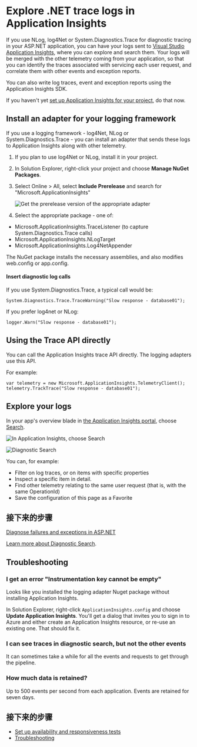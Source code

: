<properties 
	pageTitle="Explore .NET trace logs in Application Insights" 
	description="Search logs generated with Trace, NLog, or Log4Net." 
	services="application-insights" 
    documentationCenter=".net"
	authors="alancameronwills" 
	manager="keboyd"/>

<tags 
	ms.service="application-insights" 
	ms.workload="tbd" 
	ms.tgt_pltfrm="ibiza" 
	ms.devlang="na" 
	ms.topic="article" 
	ms.date="03/27/2015" 
	ms.author="awills"/>
 
# Explore .NET trace logs in Application Insights  

If you use NLog, log4Net or System.Diagnostics.Trace for diagnostic tracing in your ASP.NET application, you can have your logs sent to [Visual Studio Application Insights][start], where you can explore and search them. Your logs will be merged with the other telemetry coming from your application, so that you can identify the traces associated with servicing each user request, and correlate them with other events and exception reports.

You can also write log traces, event and exception reports using the Application Insights SDK.

If you haven't yet [set up Application Insights for your project][start], do that now.


##  Install an adapter for your logging framework

If you use a logging framework - log4Net, NLog or System.Diagnostics.Trace - you can install an adapter that sends these logs to Application Insights along with other telemetry. 

1. If you plan to use log4Net or NLog, install it in your project. 
2. In Solution Explorer, right-click your project and choose **Manage NuGet Packages**.
3. Select Online > All, select **Include Prerelease** and search for "Microsoft.ApplicationInsights"

    ![Get the prerelease version of the appropriate adapter](./media/app-insights-asp-net-trace-logs/appinsights-36nuget.png)

4. Select the appropriate package - one of:
  + Microsoft.ApplicationInsights.TraceListener (to capture System.Diagnostics.Trace calls)
  + Microsoft.ApplicationInsights.NLogTarget
  + Microsoft.ApplicationInsights.Log4NetAppender

The NuGet package installs the necessary assemblies, and also modifies web.config or app.config.

#### Insert diagnostic log calls

If you use System.Diagnostics.Trace, a typical call would be:

    System.Diagnostics.Trace.TraceWarning("Slow response - database01");

If you prefer log4net or NLog:

    logger.Warn("Slow response - database01");


## Using the Trace API directly

You can call the Application Insights trace API directly. The logging adapters use this API. 

For example:

    var telemetry = new Microsoft.ApplicationInsights.TelemetryClient();
    telemetry.TrackTrace("Slow response - database01");




## Explore your logs

In your app's overview blade in [the Application Insights portal][portal], choose [Search][diagnostic].

![In Application Insights, choose Search](./media/app-insights-asp-net-trace-logs/020-diagnostic-search.png)

![Diagnostic Search](./media/app-insights-asp-net-trace-logs/10-diagnostics.png)

You can, for example:

* Filter on log traces, or on items with specific properties
* Inspect a specific item in detail.
* Find other telemetry relating to the same user request (that is, with the same OperationId) 
* Save the configuration of this page as a Favorite


## 接下来的步骤

[Diagnose failures and exceptions in ASP.NET][exceptions]

[Learn more about Diagnostic Search][diagnostic].



## Troubleshooting

### <a name="emptykey"></a>I get an error "Instrumentation key cannot be empty"

Looks like you installed the logging adapter Nuget package without installing Application Insights.

In Solution Explorer, right-click `ApplicationInsights.config` and choose **Update Application Insights**. You'll get a dialog that invites you to sign in to Azure and either create an Application Insights resource, or re-use an existing one. That should fix it.

### I can see traces in diagnostic search, but not the other events

It can sometimes take a while for all the events and requests to get through the pipeline.

### <a name="limits"></a>How much data is retained?

Up to 500 events per second from each application. Events are retained for seven days.

## <a name="add"></a>接下来的步骤

* [Set up availability and responsiveness tests][availability]
* [Troubleshooting][qna]





<!--Link references-->

[availability]: app-insights-monitor-web-app-availability.md
[diagnostic]: app-insights-diagnostic-search.md
[exceptions]: app-insights-web-failures-exceptions.md
[portal]: http://portal.azure.com/
[qna]: app-insights-troubleshoot-faq.md
[start]: app-insights-get-started.md

 